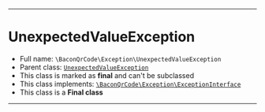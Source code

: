 ***

# UnexpectedValueException

* Full name: `\BaconQrCode\Exception\UnexpectedValueException`
* Parent class: [`UnexpectedValueException`](../../UnexpectedValueException.md)
* This class is marked as **final** and can't be subclassed
* This class implements:
  [`\BaconQrCode\Exception\ExceptionInterface`](./ExceptionInterface.md)
* This class is a **Final class**

***

